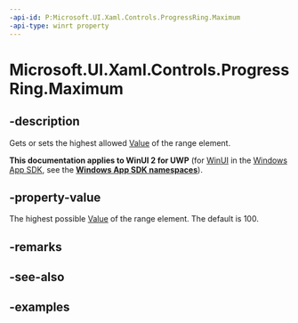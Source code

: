 ```yaml
---
-api-id: P:Microsoft.UI.Xaml.Controls.ProgressRing.Maximum
-api-type: winrt property
---
```


# Microsoft.UI.Xaml.Controls.ProgressRing.Maximum

<!--
public double Maximum { get; set; }
-->


## -description
Gets or sets the highest allowed [Value](progressring_value.md) of the range element. 

**This documentation applies to WinUI 2 for UWP** (for [WinUI](/windows/apps/winui/winui3/) in the [Windows App SDK](/windows/apps/windows-app-sdk/), see the **[Windows App SDK namespaces](/windows/windows-app-sdk/api/winrt/)**).

## -property-value
The highest possible [Value](progressring_value.md) of the range element. The default is 100. 

## -remarks

## -see-also

## -examples



